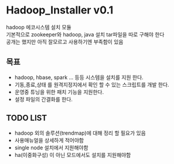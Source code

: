 # Hadoop_Installer v0.1

hadoop 에코시스템 설치 모듈 <br>
기본적으로 zookeeper와 hadoop, java 설치 tar파일을 따로 구해야 한다 <br>
공개는 했지만 아직 잘모르고 사용하기엔 부족함이 있음

## 목표

- hadoop, hbase, spark ... 등등 시스템을 설치를 지원 한다.
- 기동,종료,상태 를 원격지정지에서 확인 할 수 있는 스크립트를 개발 한다.
- 운영중 튜닝을 위한 패치 기능을 지원한다.
- 설정 파일의 간결화를 한다.

## TODO LIST

- hadoop 외의 솔루션(trendmap)에 대해 정리 할 필요가 있음
- 사용매뉴얼을 상세하게 적어야함
- single node 설치에서 지원해야함
- ha(이중화구성) 이 아닌 모드에서도 설치를 지원해야함
